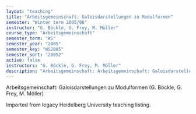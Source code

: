 ```yaml
---
layout: "teaching"
title: "Arbeitsgemeinschaft: Galoisdarstellungen zu Modulformen"
semester: "Winter term 2005/06"
instructor: "G. Böckle, G. Frey, M. Möller"
course_type: "Arbeitsgemeinschaft"
semester_term: "WS"
semester_year: "2005"
semester_key: "WS2005"
semester_sort: "20052"
active: false
instructors: "G. Böckle, G. Frey, M. Möller"
description: "Arbeitsgemeinschaft: Arbeitsgemeinschaft: Galoisdarstellungen zu Modulformen"
---
```


Arbeitsgemeinschaft: Galoisdarstellungen zu Modulformen (G. Böckle, G. Frey, M. Möller)

Imported from legacy Heidelberg University teaching listing.